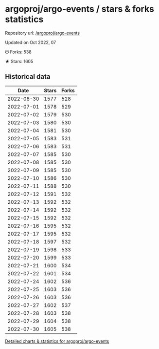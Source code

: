 # argoproj/argo-events / stars & forks statistics

Repository url: [/argoproj/argo-events](https://github.com/argoproj/argo-events)

Updated on Oct 2022, 07

☋ Forks: 538

★ Stars: 1605

## Historical data
| Date | Stars | Forks |
|------|-------|-------|
| 2022-06-30 | 1577 | 528 | 
| 2022-07-01 | 1578 | 529 | 
| 2022-07-02 | 1579 | 530 | 
| 2022-07-03 | 1580 | 530 | 
| 2022-07-04 | 1581 | 530 | 
| 2022-07-05 | 1583 | 531 | 
| 2022-07-06 | 1583 | 531 | 
| 2022-07-07 | 1585 | 530 | 
| 2022-07-08 | 1585 | 530 | 
| 2022-07-09 | 1585 | 530 | 
| 2022-07-10 | 1586 | 530 | 
| 2022-07-11 | 1588 | 530 | 
| 2022-07-12 | 1591 | 532 | 
| 2022-07-13 | 1592 | 532 | 
| 2022-07-14 | 1592 | 532 | 
| 2022-07-15 | 1592 | 532 | 
| 2022-07-16 | 1595 | 532 | 
| 2022-07-17 | 1595 | 532 | 
| 2022-07-18 | 1597 | 532 | 
| 2022-07-19 | 1598 | 533 | 
| 2022-07-20 | 1599 | 533 | 
| 2022-07-21 | 1600 | 534 | 
| 2022-07-22 | 1601 | 534 | 
| 2022-07-24 | 1602 | 536 | 
| 2022-07-25 | 1603 | 536 | 
| 2022-07-26 | 1603 | 536 | 
| 2022-07-27 | 1602 | 537 | 
| 2022-07-28 | 1603 | 538 | 
| 2022-07-29 | 1604 | 538 | 
| 2022-07-30 | 1605 | 538 | 


[Detailed charts & statistics for argoproj/argo-events](https://reviewgithub.com/rep/argoproj/argo-events)
